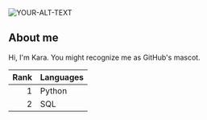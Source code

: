 <picture>
 <source media="(prefers-color-scheme: dark)" srcset="http://deepskycolors.com/pics/astro/2008/10/10-12-2008_MoonColor.jpg">
 <source media="(prefers-color-scheme: light)" srcset="https://www.astrotx.com/Moon%2001.jpg">
 <img alt="YOUR-ALT-TEXT" src="https://www.msfastro.net/Images/moon_mosaic_11272004_FULL.jpg">
</picture>

## About me
Hi, I'm Kara. You might recognize me as GitHub's mascot.


| Rank |   Languages   |
|-----:|---------------|
|     1|    Python     |
|     2|    SQL        |

